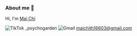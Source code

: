 ### About me 👋
Hi, I'm [Mai Chi](https://github.com/maichi0568)

![TikTok](https://img.shields.io/badge/TikTok-%23000000.svg?style=for-the-badge&logo=TikTok&logoColor=white) _psychogarden                                                                           ![Gmail](https://img.shields.io/badge/Gmail-D14836?style=for-the-badge&logo=gmail&logoColor=white) maichith16603@gmail.com

